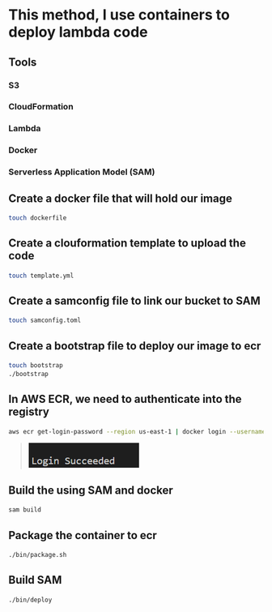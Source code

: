 # This method, I use containers to deploy lambda code
## Tools
### S3
### CloudFormation
### Lambda
### Docker
### Serverless Application Model (SAM)
## Create a docker file that will hold our image
```sh
touch dockerfile
```
## Create a clouformation template to upload the code
```sh
touch template.yml
```
## Create a samconfig file to link our bucket to SAM
```sh
touch samconfig.toml
``` 
## Create a bootstrap file to deploy our image to ecr
```sh
touch bootstrap
./bootstrap
```
## In AWS ECR, we need to authenticate into the registry
```sh
aws ecr get-login-password --region us-east-1 | docker login --username AWS --password-stdin 1234.us-east-1.amazonaws.com
```
> ![Alt text](/output-images/ecr.png?raw=true "Output after logging in to ecr")

## Build the using SAM and docker
```sh
sam build
```
## Package the container to ecr
```sh
./bin/package.sh
```
## Build SAM
```sh
./bin/deploy
```

